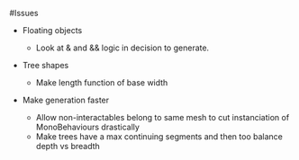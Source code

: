 #Issues

* Floating objects
  * Look at & and && logic in decision to generate.

* Tree shapes
  * Make length function of base width

* Make generation faster
  * Allow non-interactables belong to same mesh to cut instanciation of MonoBehaviours drastically
  * Make trees have a max continuing segments and then too balance depth vs breadth
